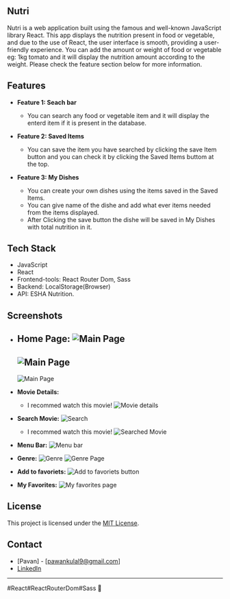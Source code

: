 ## Nutri
Nutri is a web application built using the famous and well-known JavaScript library React. This app displays the nutrition present in  food or vegetable, and due to the use of React, the user interface is smooth, providing a user-friendly experience. You can add the amount or weight of food or vegetable eg: 1kg tomato and it will display the nutrition amount according to the weight. Please check the feature section below for more information.

## Features

- **Feature 1: Seach bar**
  - You can search any food or vegetable item and it will display the enterd item if it is present in the database.

- **Feature 2: Saved Items**
  - You can save the item you have searched by clicking the save Item button and you can check it by clicking the Saved Items buttom at the top.

- **Feature 3: My Dishes**
  - You can create your own dishes using the items saved in the Saved Items.
  - You can give name of the dishe and add what ever items needed from the items displayed.
  - After Clicking the save button the dishe will be saved in My Dishes with total nutrition in it.

## Tech Stack

- JavaScript
- React
- Frontend-tools: React Router Dom, Sass
- Backend: LocalStorage(Browser)
- API: ESHA Nutrition.

## Screenshots

- **Home Page:**
  ![Main Page](https://res.cloudinary.com/dnh2skxdh/image/upload/v1702104515/M-Flix/home_page_1_libb4e.png)
  - 
  ![Main Page](https://res.cloudinary.com/dnh2skxdh/image/upload/v1702104608/M-Flix/home_page_2_nhrlho.png)
  -
  ![Main Page](https://res.cloudinary.com/dnh2skxdh/image/upload/v1702104619/M-Flix/home_page_3_gwinhj.png)

- **Movie Details:**
  - I recommed watch this movie!
  ![Movie details](https://res.cloudinary.com/dnh2skxdh/image/upload/v1702104938/M-Flix/movie_details_go5xkt.png)

- **Search Movie:**
  ![Search](https://res.cloudinary.com/dnh2skxdh/image/upload/v1702105191/M-Flix/search_lc9hji.png)
  - I recommed watch this movie!
  ![Searched Movie](https://res.cloudinary.com/dnh2skxdh/image/upload/v1702105213/M-Flix/kantara_ejkwmc.png)

- **Menu Bar:**
  ![Menu bar](https://res.cloudinary.com/dnh2skxdh/image/upload/v1702105528/M-Flix/menu_bar_xjybzt.png)

- **Genre:**
  ![Genre](https://res.cloudinary.com/dnh2skxdh/image/upload/v1702105629/M-Flix/genre_pehxd9.png)
  ![Genre Page](https://res.cloudinary.com/dnh2skxdh/image/upload/v1702105696/M-Flix/genres_a2yof2.png)
  
- **Add to favoriets:**
  ![Add to favoriets button](https://res.cloudinary.com/dnh2skxdh/image/upload/v1702105874/M-Flix/add_to_fav_zu8wwc.png)

- **My Favorites:**
  ![My favorites page](https://res.cloudinary.com/dnh2skxdh/image/upload/v1702105980/M-Flix/my_favList_qjtqnh.png)

## License

This project is licensed under the [MIT License](LICENSE).

## Contact

- [Pavan] - [pawankulal9@gmail.com]
- [LinkedIn](https://www.linkedin.com/in/pavan-kulal-0a105b268/)

---
#React#ReactRouterDom#Sass 🚀
